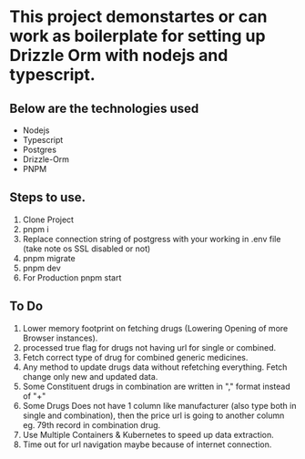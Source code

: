 # This project demonstartes or can work as boilerplate for setting up Drizzle Orm with nodejs and typescript.

## Below are the technologies used

- Nodejs
- Typescript
- Postgres
- Drizzle-Orm
- PNPM

## Steps to use.

1. Clone Project
2. pnpm i
3. Replace connection string of postgress with your working in .env file (take note os SSL disabled or not)
4. pnpm migrate
5. pnpm dev
6. For Production pnpm start

## To Do

1. Lower memory footprint on fetching drugs (Lowering Opening of more Browser instances).
2. processed true flag for drugs not having url for single or combined.
3. Fetch correct type of drug for combined generic medicines.
4. Any method to update drugs data without refetching everything. Fetch change only new and updated data.
5. Some Constituent drugs in combination are written in "," format instead of "+"
6. Some Drugs Does not have 1 column like manufacturer (also type both in single and combination), then the price url is going to another column eg. 79th record in combination drug.
7. Use Multiple Containers & Kubernetes to speed up data extraction.
8. Time out for url navigation maybe because of internet connection.
